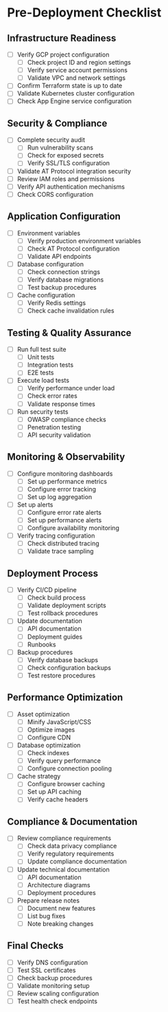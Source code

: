 # Pre-Deployment Checklist

## Infrastructure Readiness
- [ ] Verify GCP project configuration
  - [ ] Check project ID and region settings
  - [ ] Verify service account permissions
  - [ ] Validate VPC and network settings
- [ ] Confirm Terraform state is up to date
- [ ] Validate Kubernetes cluster configuration
- [ ] Check App Engine service configuration

## Security & Compliance
- [ ] Complete security audit
  - [ ] Run vulnerability scans
  - [ ] Check for exposed secrets
  - [ ] Verify SSL/TLS configuration
- [ ] Validate AT Protocol integration security
- [ ] Review IAM roles and permissions
- [ ] Verify API authentication mechanisms
- [ ] Check CORS configuration

## Application Configuration
- [ ] Environment variables
  - [ ] Verify production environment variables
  - [ ] Check AT Protocol configuration
  - [ ] Validate API endpoints
- [ ] Database configuration
  - [ ] Check connection strings
  - [ ] Verify database migrations
  - [ ] Test backup procedures
- [ ] Cache configuration
  - [ ] Verify Redis settings
  - [ ] Check cache invalidation rules

## Testing & Quality Assurance
- [ ] Run full test suite
  - [ ] Unit tests
  - [ ] Integration tests
  - [ ] E2E tests
- [ ] Execute load tests
  - [ ] Verify performance under load
  - [ ] Check error rates
  - [ ] Validate response times
- [ ] Run security tests
  - [ ] OWASP compliance checks
  - [ ] Penetration testing
  - [ ] API security validation

## Monitoring & Observability
- [ ] Configure monitoring dashboards
  - [ ] Set up performance metrics
  - [ ] Configure error tracking
  - [ ] Set up log aggregation
- [ ] Set up alerts
  - [ ] Configure error rate alerts
  - [ ] Set up performance alerts
  - [ ] Configure availability monitoring
- [ ] Verify tracing configuration
  - [ ] Check distributed tracing
  - [ ] Validate trace sampling

## Deployment Process
- [ ] Verify CI/CD pipeline
  - [ ] Check build process
  - [ ] Validate deployment scripts
  - [ ] Test rollback procedures
- [ ] Update documentation
  - [ ] API documentation
  - [ ] Deployment guides
  - [ ] Runbooks
- [ ] Backup procedures
  - [ ] Verify database backups
  - [ ] Check configuration backups
  - [ ] Test restore procedures

## Performance Optimization
- [ ] Asset optimization
  - [ ] Minify JavaScript/CSS
  - [ ] Optimize images
  - [ ] Configure CDN
- [ ] Database optimization
  - [ ] Check indexes
  - [ ] Verify query performance
  - [ ] Configure connection pooling
- [ ] Cache strategy
  - [ ] Configure browser caching
  - [ ] Set up API caching
  - [ ] Verify cache headers

## Compliance & Documentation
- [ ] Review compliance requirements
  - [ ] Check data privacy compliance
  - [ ] Verify regulatory requirements
  - [ ] Update compliance documentation
- [ ] Update technical documentation
  - [ ] API documentation
  - [ ] Architecture diagrams
  - [ ] Deployment procedures
- [ ] Prepare release notes
  - [ ] Document new features
  - [ ] List bug fixes
  - [ ] Note breaking changes

## Final Checks
- [ ] Verify DNS configuration
- [ ] Test SSL certificates
- [ ] Check backup procedures
- [ ] Validate monitoring setup
- [ ] Review scaling configuration
- [ ] Test health check endpoints 